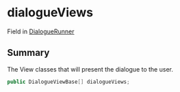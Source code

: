 # dialogueViews

Field in [DialogueRunner](/api/csharp/yarn.unity.dialoguerunner.md)

## Summary


The View classes that will present the dialogue to the user.


```csharp
public DialogueViewBase[] dialogueViews;
```

